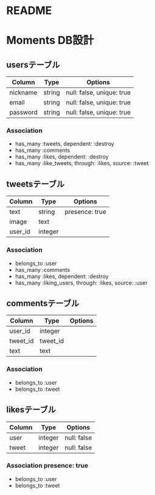 # README

# Moments DB設計

## usersテーブル
|Column|Type|Options|
|------|----|-------|
|nickname|string|null: false, unique: true|
|email|string|null: false, unique: true|
|password|string|null: false, unique: true|

### Association
- has_many :tweets, dependent: :destroy
- has_many :comments
- has_many :likes, dependent: :destroy
- has_many :like_tweets, through: :likes, source: :tweet


## tweetsテーブル
|Column|Type|Options|
|------|----|-------|
|text|string|presence: true|
|image|text||
|user_id|integer||

### Association
- belongs_to :user
- has_many :comments
- has_many :likes, dependent: :destroy
- has_many :liking_users, through: :likes, source: :user

## commentsテーブル
|Column|Type|Options|
|------|----|-------|
|user_id|integer||
|tweet_id|tweet_id||
|text|text||

### Association
- belongs_to :user
- belongs_to :tweet

## likesテーブル
|Column|Type|Options|
|------|----|-------|
|user|integer|null: false|
|tweet|integer|null: false|

### Association  presence: true
- belongs_to :user
- belongs_to :tweet
